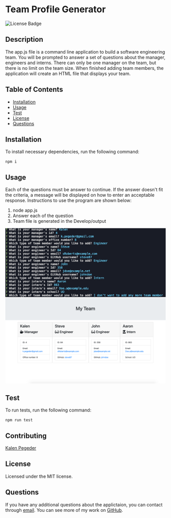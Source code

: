 # Team Profile Generator

![License Badge](https://img.shields.io/badge/License-MIT-blue)

## Description

The app.js file is a command line application to build a software engineering team. You will be prompted to answer a set of questions about the manager, engineers and interns. There can only be one manager on the team, but there is no limit on the team size. When finished adding team members, the application will create an HTML file that displays your team.

## Table of Contents

- [Installation](#installation)
- [Usage](#usage)
- [Test](#test)
- [License](#license)
- [Questions](#questions)

## Installation

To install necessary dependencies, run the following command:

```
npm i
```

## Usage

Each of the questions must be answer to continue. If the answer doesn't fit the criteria, a message will be displayed on how to enter an acceptable response. Instructions to use the program are shown below:

1. node app.js
2. Answer each of the question
3. Team file is generated in the Develop/output

![Console Demo](./assets/console.png)
![Website Demo](./assets/team.png)

## Test

To run tests, run the following command:

```
npm run test
```

## Contributing

[Kalen Pegeder](https://github.com/kpegeder)

## License

Licensed under the MIT license.

## Questions

If you have any additional questions about the applictaion, you can contact through [email](mailto:k.pegeder@gmail.com).
You can see more of my work on [GitHub](https://github.com/kpegeder).
